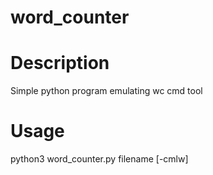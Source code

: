 # word_counter

# Description
Simple python program emulating wc cmd tool 

# Usage
python3 word_counter.py filename [-cmlw]
